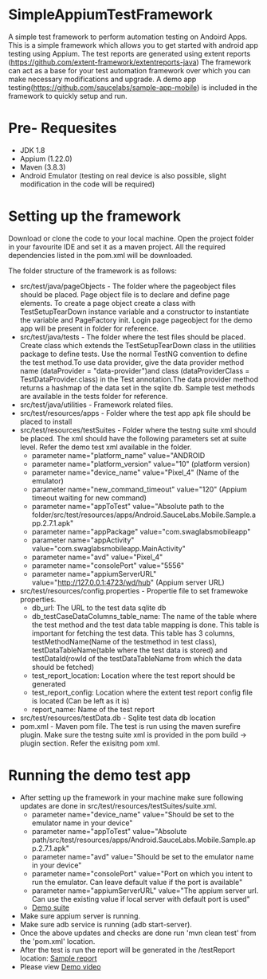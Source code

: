 # SimpleAppiumTestFramework
A simple test framework to perform automation testing on Andoird Apps.
This is a simple framework which allows you to get started with android app testing using Appium. The test reports are generated using extent reports (https://github.com/extent-framework/extentreports-java)
The framework can act as a base for your test automation framework over which you can make necessary modifications and upgrade.
A demo app testing(https://github.com/saucelabs/sample-app-mobile) is included in the framework to quickly setup and run.

# Pre- Requesites
 - JDK 1.8
 - Appium (1.22.0)
 - Maven (3.8.3)
 - Android Emulator (testing on real device is also possible, slight modification in the code will be required)

# Setting up the framework
Download or clone the code to your local machine. Open the project folder in your favourite IDE and set it as a maven project.
All the required dependencies listed in the pom.xml will be downloaded.

The folder structure of the framework is as follows:
 - src/test/java/pageObjects - The folder where the pageobject files should be placed. Page object file is to declare and define page elements. To create a page object create a class with TestSetupTearDown instance variable and a constructor to instantiate the variable and PageFactory init. Login page pageobject for the demo app will be present in folder for reference.
 - src/test/java/tests - The folder where the test files should be placed. Create class which extends the TestSetupTearDown class in the utilities package to define tests. Use the normal TestNG convention to define the test method.To use data provider, give the data provider method name (dataProvider = "data-provider")and class (dataProviderClass = TestDataProvider.class) in the Test annotation.The data provider method returns a hashmap of the data set in the sqlite db. Sample test methods are available in the tests folder for reference.
 - src/test/java/utilities - Framework related files.
 - src/test/resources/apps - Folder where the test app apk file should be placed to install
 - src/test/resources/testSuites - Folder where the testng suite xml should be placed. The xml should have the following parameters set at suite level. Refer the demo test xml available in the folder.
	- parameter name="platform_name" value="ANDROID
	- parameter name="platform_version" value="10" (platform version)
	- parameter name="device_name" value="Pixel_4" (Name of the emulator)
	- parameter name="new_command_timeout" value="120" (Appium timeout waiting for new command)
	- parameter name="appToTest" value="Absolute path to the folder/src/test/resources/apps/Android.SauceLabs.Mobile.Sample.app.2.7.1.apk"
	- parameter name="appPackage" value="com.swaglabsmobileapp"
	- parameter name="appActivity" value="com.swaglabsmobileapp.MainActivity"
	- parameter name="avd" value="Pixel_4"
	- parameter name="consolePort" value="5556"
	- parameter name="appiumServerURL" value="http://127.0.0.1:4723/wd/hub" (Appium server URL)
 - src/test/resources/config.properties - Propertie file to set framewoke properties.
	- db_url: The URL to the test data sqlite db
	- db_testCaseDataColumns_table_name: The name of the table where the test method and the test data table mapping is done. This table is important for fetching the test data. This table has 3 columns, testMethodName(Name of the testmethod in test class), testDataTableName(table where the test data is stored) and testDataId(rowId of the testDataTableName from which the data should be fetched)
	- test_report_location: Location where the test report should be generated
	- test_report_config: Location where the extent test report config file is located (Can be left as it is)
	- report_name: Name of the test report
 - src/test/resources/testData.db - Sqlite test data db location
 - pom.xml - Maven pom file. The test is run using the maven surefire plugin. Make sure the testng suite xml is provided in the pom build -> plugin section. Refer the exisitng pom xml.

# Running the demo test app
- After setting up the framework in your machine make sure following updates are done in src/test/resources/testSuites/suite.xml.
	- parameter name="device_name" value="Should be set to the emulator name in your device"
	- parameter name="appToTest" value="Absolute path/src/test/resources/apps/Android.SauceLabs.Mobile.Sample.app.2.7.1.apk"
	- parameter name="avd" value="Should be set to the emulator name in your device"
	- parameter name="consolePort" value="Port on which you intent to run the emulator. Can leave default value if the port is available"
	- parameter name="appiumServerURL" value="The appium server url. Can use the existing value if local server with default port is used"
	- [Demo suite](https://github.com/Rejoy-Puthussery/SimpleAppiumTestFramework/blob/34b360f07a7c004d1774cef4e21b41c645b801d8/demo/test_suite_xml.png)
- Make sure appium server is running.
- Make sure adb service is running (adb start-server).
- Once the above updates and checks are done run 'mvn clean test' from the 'pom.xml' location.
- After the test is run the report will be generated in the /testReport location: [Sample report](https://github.com/Rejoy-Puthussery/SimpleAppiumTestFramework/blob/dcc5651e458ea96911c81661083d5d47b8b1b1d5/demo/Simple_Appium_Test_Report_First%20suite_Thu%20Dec%2009%2006:50:23%20CET%202021/Index.html)
- Please view [Demo video](https://github.com/Rejoy-Puthussery/SimpleAppiumTestFramework/blob/b5372b91433a8d86a22a701787a44db1101059d9/demo/demo_test.mkv?raw=true)
